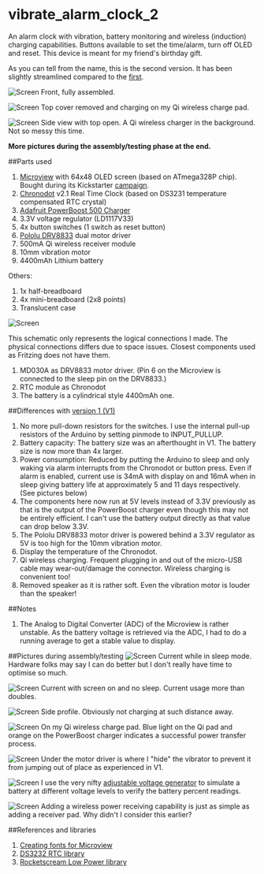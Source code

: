 vibrate_alarm_clock_2
===================

An alarm clock with vibration, battery monitoring and wireless (induction) charging capabilities.  Buttons available to set the time/alarm, turn off OLED and reset. This device is meant for my friend's birthday gift. 

As you can tell from the name, this is the second version. It has been slightly streamlined compared to the [first](https://github.com/yeokm1/vibrate_alarm_clock).

![Screen](misc/front-assembled.jpg)
Front, fully assembled.

![Screen](misc/front-charging.jpg)
Top cover removed and charging on my Qi wireless charge pad.

![Screen](misc/side-not-charging.jpg)
Side view with top open. A Qi wireless charger in the background. Not so messy this time.

<b>More pictures during the assembly/testing phase at the end.</b>

##Parts used
1. [Microview](https://www.sparkfun.com/products/12923) with 64x48 OLED screen (based on ATmega328P chip). Bought during its Kickstarter [campaign](https://www.kickstarter.com/projects/1516846343/microview-chip-sized-arduino-with-built-in-oled-di).
2. [Chronodot](http://docs.macetech.com/doku.php/chronodot_v2.0) v2.1 Real Time Clock (based on DS3231 temperature compensated RTC crystal)
3. [Adafruit PowerBoost 500 Charger](https://learn.adafruit.com/adafruit-powerboost-500-plus-charger/overview)
4. 3.3V voltage regulator (LD1117V33)
5. 4x button switches (1 switch as reset button)  
6. [Pololu DRV8833](http://www.pololu.com/product/2130) dual motor driver  
7. 500mA Qi wireless receiver module
8. 10mm vibration motor
9. 4400mAh Lithium battery

Others:  

1. 1x half-breadboard 
2. 4x mini-breadboard (2x8 points)
3. Translucent case  

![Screen](/misc/schematic.png)

This schematic only represents the logical connections I made. The physical connections differs due to space issues.
Closest components used as Fritzing does not have them.

1. MD030A as DRV8833 motor driver. (Pin 6 on the Microview is connected to the sleep pin on the DRV8833.)
2. RTC module as Chronodot
3. The battery is a cylindrical style 4400mAh one.

##Differences with [version 1 (V1)](https://github.com/yeokm1/vibrate_alarm_clock)
1. No more pull-down resistors for the switches. I use the internal pull-up resistors of the Arduino by setting pinmode to INPUT_PULLUP.
2. Battery capacity: The battery size was an afterthought in V1. The battery size is now more than 4x larger.
3. Power consumption: Reduced by putting the Arduino to sleep and only waking via alarm interrupts from the Chronodot or button press. Even if alarm is enabled, current use is 34mA with display on and 16mA when in sleep giving battery life at approximately 5 and 11 days respectively. (See pictures below)
4. The components here now run at 5V levels instead of 3.3V previously as that is the output of the PowerBoost charger even though this may not be entirely efficient. I can't use the battery output directly as that value can drop below 3.3V.
5. The Pololu DRV8833 motor driver is powered behind a 3.3V regulator as 5V is too high for the 10mm vibration motor.
6. Display the temperature of the Chronodot.
7. Qi wireless charging. Frequent plugging in and out of the micro-USB cable may wear-out/damage the connector. Wireless charging is convenient too!
8. Removed speaker as it is rather soft. Even the vibration motor is louder than the speaker!

##Notes
1. The Analog to Digital Converter (ADC) of the Microview is rather unstable. As the battery voltage is retrieved via the ADC, I had to do a running average to get a stable value to display.

##Pictures during assembly/testing
![Screen](misc/current-sleep.jpg)
Current while in sleep mode. Hardware folks may say I can do better but I don't really have time to optimise so much.

![Screen](misc/current-active.jpg)
Current with screen on and no sleep. Current usage more than doubles.

![Screen](misc/side-not-charging.jpg)
Side profile. Obviously not charging at such distance away.

![Screen](misc/side-charging.jpg)
On my Qi wireless charge pad. Blue light on the Qi pad and orange on the PowerBoost charger indicates a successful power transfer process.

![Screen](misc/innard-vibrator.jpg)
Under the motor driver is where I "hide" the vibrator to prevent it from jumping out of place as experienced in V1.

![Screen](misc/innard-adj-voltage1.jpg)
I use the very nifty [adjustable voltage generator](https://learn.adafruit.com/adjustable-breadboard-power-supply-kit) to simulate a battery at different voltage levels to verify the battery percent readings.

![Screen](misc/back.jpg)
Adding a wireless power receiving capability is just as simple as adding a receiver pad. Why didn't I consider this earlier?

##References and libraries
1. [Creating fonts for Microview](http://learn.microview.io/font/creating-fonts-for-microview.html)
2. [DS3232 RTC library](https://github.com/JChristensen/DS3232RTC)
3. [Rocketscream Low Power library](http://www.rocketscream.com/blog/2011/07/04/lightweight-low-power-arduino-library/)
